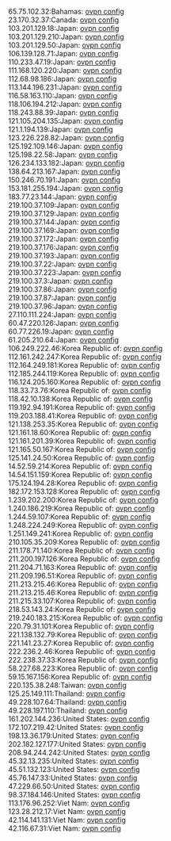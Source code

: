 65.75.102.32:Bahamas: [ovpn config](vpn/65_75_102_32.ovpn)  
23.170.32.37:Canada: [ovpn config](vpn/23_170_32_37.ovpn)  
103.201.129.18:Japan: [ovpn config](vpn/103_201_129_18.ovpn)  
103.201.129.210:Japan: [ovpn config](vpn/103_201_129_210.ovpn)  
103.201.129.50:Japan: [ovpn config](vpn/103_201_129_50.ovpn)  
106.139.128.71:Japan: [ovpn config](vpn/106_139_128_71.ovpn)  
110.233.47.19:Japan: [ovpn config](vpn/110_233_47_19.ovpn)  
111.168.120.220:Japan: [ovpn config](vpn/111_168_120_220.ovpn)  
112.68.98.186:Japan: [ovpn config](vpn/112_68_98_186.ovpn)  
113.144.196.231:Japan: [ovpn config](vpn/113_144_196_231.ovpn)  
116.58.163.110:Japan: [ovpn config](vpn/116_58_163_110.ovpn)  
118.106.194.212:Japan: [ovpn config](vpn/118_106_194_212.ovpn)  
118.243.88.39:Japan: [ovpn config](vpn/118_243_88_39.ovpn)  
121.105.204.135:Japan: [ovpn config](vpn/121_105_204_135.ovpn)  
121.1.194.139:Japan: [ovpn config](vpn/121_1_194_139.ovpn)  
123.226.228.82:Japan: [ovpn config](vpn/123_226_228_82.ovpn)  
125.192.109.146:Japan: [ovpn config](vpn/125_192_109_146.ovpn)  
125.198.22.58:Japan: [ovpn config](vpn/125_198_22_58.ovpn)  
126.234.133.182:Japan: [ovpn config](vpn/126_234_133_182.ovpn)  
138.64.213.167:Japan: [ovpn config](vpn/138_64_213_167.ovpn)  
150.246.70.191:Japan: [ovpn config](vpn/150_246_70_191.ovpn)  
153.181.255.194:Japan: [ovpn config](vpn/153_181_255_194.ovpn)  
183.77.23.144:Japan: [ovpn config](vpn/183_77_23_144.ovpn)  
219.100.37.109:Japan: [ovpn config](vpn/219_100_37_109.ovpn)  
219.100.37.129:Japan: [ovpn config](vpn/219_100_37_129.ovpn)  
219.100.37.144:Japan: [ovpn config](vpn/219_100_37_144.ovpn)  
219.100.37.169:Japan: [ovpn config](vpn/219_100_37_169.ovpn)  
219.100.37.172:Japan: [ovpn config](vpn/219_100_37_172.ovpn)  
219.100.37.176:Japan: [ovpn config](vpn/219_100_37_176.ovpn)  
219.100.37.193:Japan: [ovpn config](vpn/219_100_37_193.ovpn)  
219.100.37.22:Japan: [ovpn config](vpn/219_100_37_22.ovpn)  
219.100.37.223:Japan: [ovpn config](vpn/219_100_37_223.ovpn)  
219.100.37.3:Japan: [ovpn config](vpn/219_100_37_3.ovpn)  
219.100.37.86:Japan: [ovpn config](vpn/219_100_37_86.ovpn)  
219.100.37.87:Japan: [ovpn config](vpn/219_100_37_87.ovpn)  
219.100.37.96:Japan: [ovpn config](vpn/219_100_37_96.ovpn)  
27.110.111.224:Japan: [ovpn config](vpn/27_110_111_224.ovpn)  
60.47.220.126:Japan: [ovpn config](vpn/60_47_220_126.ovpn)  
60.77.226.19:Japan: [ovpn config](vpn/60_77_226_19.ovpn)  
61.205.210.64:Japan: [ovpn config](vpn/61_205_210_64.ovpn)  
106.249.222.46:Korea Republic of: [ovpn config](vpn/106_249_222_46.ovpn)  
112.161.242.247:Korea Republic of: [ovpn config](vpn/112_161_242_247.ovpn)  
112.164.249.181:Korea Republic of: [ovpn config](vpn/112_164_249_181.ovpn)  
112.185.244.119:Korea Republic of: [ovpn config](vpn/112_185_244_119.ovpn)  
116.124.205.160:Korea Republic of: [ovpn config](vpn/116_124_205_160.ovpn)  
118.33.73.76:Korea Republic of: [ovpn config](vpn/118_33_73_76.ovpn)  
118.42.10.138:Korea Republic of: [ovpn config](vpn/118_42_10_138.ovpn)  
119.192.94.191:Korea Republic of: [ovpn config](vpn/119_192_94_191.ovpn)  
119.203.188.41:Korea Republic of: [ovpn config](vpn/119_203_188_41.ovpn)  
121.138.253.35:Korea Republic of: [ovpn config](vpn/121_138_253_35.ovpn)  
121.161.18.60:Korea Republic of: [ovpn config](vpn/121_161_18_60.ovpn)  
121.161.201.39:Korea Republic of: [ovpn config](vpn/121_161_201_39.ovpn)  
121.165.50.167:Korea Republic of: [ovpn config](vpn/121_165_50_167.ovpn)  
125.141.24.50:Korea Republic of: [ovpn config](vpn/125_141_24_50.ovpn)  
14.52.59.214:Korea Republic of: [ovpn config](vpn/14_52_59_214.ovpn)  
14.54.151.159:Korea Republic of: [ovpn config](vpn/14_54_151_159.ovpn)  
175.124.194.28:Korea Republic of: [ovpn config](vpn/175_124_194_28.ovpn)  
182.172.153.128:Korea Republic of: [ovpn config](vpn/182_172_153_128.ovpn)  
1.239.202.200:Korea Republic of: [ovpn config](vpn/1_239_202_200.ovpn)  
1.240.186.219:Korea Republic of: [ovpn config](vpn/1_240_186_219.ovpn)  
1.244.59.107:Korea Republic of: [ovpn config](vpn/1_244_59_107.ovpn)  
1.248.224.249:Korea Republic of: [ovpn config](vpn/1_248_224_249.ovpn)  
1.251.149.241:Korea Republic of: [ovpn config](vpn/1_251_149_241.ovpn)  
210.105.35.209:Korea Republic of: [ovpn config](vpn/210_105_35_209.ovpn)  
211.178.71.140:Korea Republic of: [ovpn config](vpn/211_178_71_140.ovpn)  
211.200.197.126:Korea Republic of: [ovpn config](vpn/211_200_197_126.ovpn)  
211.204.71.163:Korea Republic of: [ovpn config](vpn/211_204_71_163.ovpn)  
211.209.196.51:Korea Republic of: [ovpn config](vpn/211_209_196_51.ovpn)  
211.213.215.46:Korea Republic of: [ovpn config](vpn/211_213_215_46.ovpn)  
211.213.215.46:Korea Republic of: [ovpn config](vpn/211_213_215_46.ovpn)  
211.215.33.107:Korea Republic of: [ovpn config](vpn/211_215_33_107.ovpn)  
218.53.143.24:Korea Republic of: [ovpn config](vpn/218_53_143_24.ovpn)  
219.240.183.215:Korea Republic of: [ovpn config](vpn/219_240_183_215.ovpn)  
220.79.31.101:Korea Republic of: [ovpn config](vpn/220_79_31_101.ovpn)  
221.138.132.79:Korea Republic of: [ovpn config](vpn/221_138_132_79.ovpn)  
221.141.23.27:Korea Republic of: [ovpn config](vpn/221_141_23_27.ovpn)  
222.236.2.46:Korea Republic of: [ovpn config](vpn/222_236_2_46.ovpn)  
222.238.37.33:Korea Republic of: [ovpn config](vpn/222_238_37_33.ovpn)  
58.227.68.223:Korea Republic of: [ovpn config](vpn/58_227_68_223.ovpn)  
59.15.167.156:Korea Republic of: [ovpn config](vpn/59_15_167_156.ovpn)  
220.135.38.248:Taiwan: [ovpn config](vpn/220_135_38_248.ovpn)  
125.25.149.111:Thailand: [ovpn config](vpn/125_25_149_111.ovpn)  
49.228.107.64:Thailand: [ovpn config](vpn/49_228_107_64.ovpn)  
49.228.197.110:Thailand: [ovpn config](vpn/49_228_197_110.ovpn)  
161.202.144.236:United States: [ovpn config](vpn/161_202_144_236.ovpn)  
172.107.219.42:United States: [ovpn config](vpn/172_107_219_42.ovpn)  
198.13.36.179:United States: [ovpn config](vpn/198_13_36_179.ovpn)  
202.182.127.177:United States: [ovpn config](vpn/202_182_127_177.ovpn)  
208.94.244.242:United States: [ovpn config](vpn/208_94_244_242.ovpn)  
45.32.13.235:United States: [ovpn config](vpn/45_32_13_235.ovpn)  
45.51.132.123:United States: [ovpn config](vpn/45_51_132_123.ovpn)  
45.76.147.33:United States: [ovpn config](vpn/45_76_147_33.ovpn)  
47.229.66.50:United States: [ovpn config](vpn/47_229_66_50.ovpn)  
98.37.184.146:United States: [ovpn config](vpn/98_37_184_146.ovpn)  
113.176.96.252:Viet Nam: [ovpn config](vpn/113_176_96_252.ovpn)  
123.28.212.17:Viet Nam: [ovpn config](vpn/123_28_212_17.ovpn)  
42.114.141.131:Viet Nam: [ovpn config](vpn/42_114_141_131.ovpn)  
42.116.67.31:Viet Nam: [ovpn config](vpn/42_116_67_31.ovpn)  
